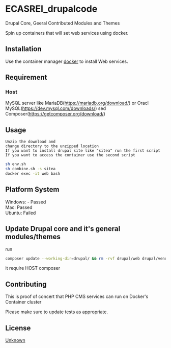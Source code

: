 # ECASREI_drupalcode
Drupal Core, Geeral Contributed Modules and Themes

Spin up containers that will set web services using docker.

## Installation

Use the container manager [docker](https://www.docker.com/products/docker-desktop) to install Web services.

## Requirement
### Host 
MySQL server like MariaDB(https://mariadb.org/download/) or Oracl MySQL(https://dev.mysql.com/downloads/)
sed
Composer(https://getcomposer.org/download/)

## Usage

```docker
Unzip the download and
change directory to the unzipped location
If you want to install drupal site like "sitea" run the first script
If you want to access the container use the second script

```
```bash
sh env.sh
sh combine.sh -s sitea
docker exec -it web bash
```

## Platform System
Windows: - Passed   
Mac: Passed   
Ubuntu: Failed   

## Update Drupal core and it's general modules/themes
run
```bash
composer update --working-dir=drupal/ && rm -rvf drupal/web drupal/vendor drupal/drush drupal/.*
```
it require HOST composer

## Contributing
This is proof of concert that PHP CMS services can run on Docker's Container cluster

Please make sure to update tests as appropriate.

## License
[Unknown](https://)
